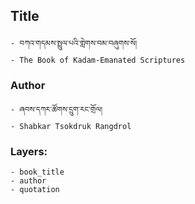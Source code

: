 ## Title
	- བཀའ་གདམས་སྤྲུལ་པའི་གླེགས་བམ་བཞུགས་སོ།
	- The Book of Kadam-Emanated Scriptures

### Author
	- ཞབས་དཀར་ཚོགས་དྲུག་རང་གྲོལ།
	- Shabkar Tsokdruk Rangdrol

### Layers:
	- book_title
	- author
	- quotation
